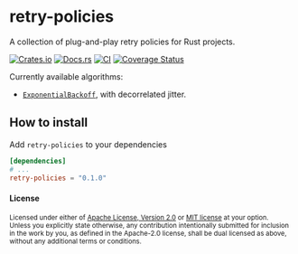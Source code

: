 # retry-policies

A collection of plug-and-play retry policies for Rust projects.

[![Crates.io](https://img.shields.io/crates/v/retry-policies.svg)](https://crates.io/crates/retry-policies)
[![Docs.rs](https://docs.rs/retry-policies/badge.svg)](https://docs.rs/retry-policies)
[![CI](https://github.com/TrueLayer/retry-policies/workflows/CI/badge.svg)](https://github.com/TrueLayer/retry-policies/actions)
[![Coverage Status](https://coveralls.io/repos/github/TrueLayer/rust-retry-policies/badge.svg?branch=main&t=d56f4Y)](https://coveralls.io/github/TrueLayer/rust-retry-policies?branch=main)

Currently available algorithms:

- [`ExponentialBackoff`](https://docs.rs/retry-policies/latest/retry-policies/policies/struct.ExponentialBackoff),
  with decorrelated jitter.

## How to install

Add `retry-policies` to your dependencies

```toml
[dependencies]
# ...
retry-policies = "0.1.0"
```

#### License

<sup>
Licensed under either of <a href="LICENSE-APACHE">Apache License, Version
2.0</a> or <a href="LICENSE-MIT">MIT license</a> at your option.
</sup>

<br>

<sub>
Unless you explicitly state otherwise, any contribution intentionally submitted
for inclusion in the work by you, as defined in the Apache-2.0 license, shall be
dual licensed as above, without any additional terms or conditions.
</sub>
